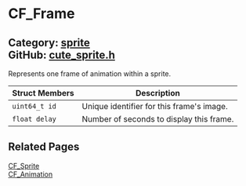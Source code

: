 # CF_Frame

Category: [sprite](https://github.com/RandyGaul/cute_framework/blob/master/docs/api_reference?id=sprite)  
GitHub: [cute_sprite.h](https://github.com/RandyGaul/cute_framework/blob/master/include/cute_sprite.h)  
---

Represents one frame of animation within a sprite.

Struct Members | Description
--- | ---
`uint64_t id` | Unique identifier for this frame's image.
`float delay` | Number of seconds to display this frame.

## Related Pages

[CF_Sprite](https://github.com/RandyGaul/cute_framework/blob/master/docs/sprite/cf_sprite.md)  
[CF_Animation](https://github.com/RandyGaul/cute_framework/blob/master/docs/sprite/cf_animation.md)  
